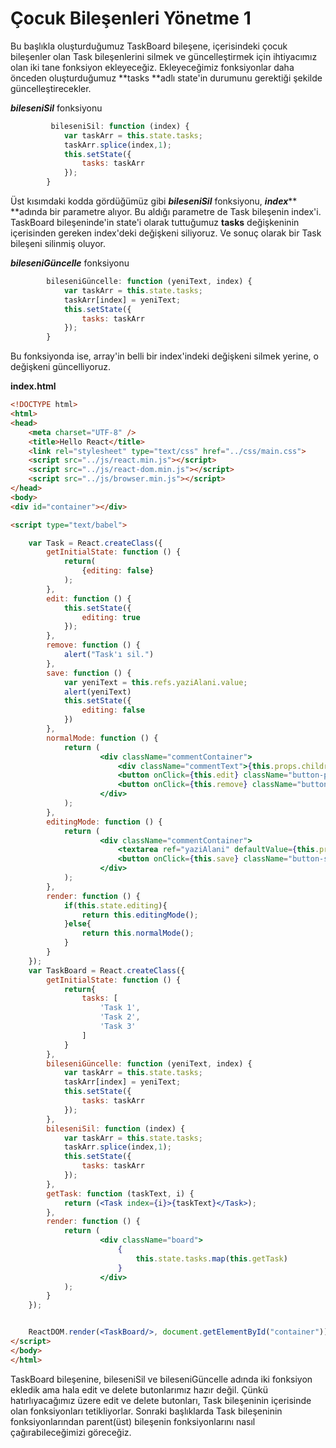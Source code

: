 # Çocuk Bileşenleri Yönetme 1

Bu başlıkla oluşturduğumuz TaskBoard bileşene, içerisindeki çocuk bileşenler olan Task bileşenlerini silmek ve güncelleştirmek için ihtiyacımız olan iki tane fonksiyon ekleyeceğiz. Ekleyeceğimiz fonksiyonlar daha önceden oluşturduğumuz **tasks **adlı state'in durumunu gerektiği şekilde güncelleştirecekler.

_**bileseniSil**_ fonksiyonu

```js
         bileseniSil: function (index) {
            var taskArr = this.state.tasks;
            taskArr.splice(index,1);
            this.setState({
                tasks: taskArr
            });
        }
```

Üst kısımdaki kodda gördüğümüz gibi _**bileseniSil**_ fonksiyonu, _**index**_** **adında bir parametre alıyor. Bu aldığı parametre de Task bileşenin index'i. TaskBoard bileşeninde'in state'i olarak tuttuğumuz **tasks** değişkeninin içerisinden gereken index'deki değişkeni siliyoruz. Ve sonuç olarak bir Task bileşeni silinmiş oluyor.

_**bileseniGüncelle**_ fonksiyonu

```js
        bileseniGüncelle: function (yeniText, index) {
            var taskArr = this.state.tasks;
            taskArr[index] = yeniText;
            this.setState({
                tasks: taskArr
            });
        }
```

Bu fonksiyonda ise, array'in belli bir index'indeki değişkeni silmek yerine, o değişkeni güncelliyoruz.

**index.html**

```html
<!DOCTYPE html>
<html>
<head>
    <meta charset="UTF-8" />
    <title>Hello React</title>
    <link rel="stylesheet" type="text/css" href="../css/main.css">
    <script src="../js/react.min.js"></script>
    <script src="../js/react-dom.min.js"></script>
    <script src="../js/browser.min.js"></script>
</head>
<body>
<div id="container"></div>

<script type="text/babel">

    var Task = React.createClass({
        getInitialState: function () {
            return(
                {editing: false}
            );
        },
        edit: function () {
            this.setState({
                editing: true
            });
        },
        remove: function () {
            alert("Task'ı sil.")
        },
        save: function () {
            var yeniText = this.refs.yaziAlani.value;
            alert(yeniText)
            this.setState({
                editing: false
            })
        },
        normalMode: function () {
            return (
                    <div className="commentContainer">
                        <div className="commentText">{this.props.children}</div>
                        <button onClick={this.edit} className="button-primary">Edit</button>
                        <button onClick={this.remove} className="button-danger">Remove</button>
                    </div>
            );
        },
        editingMode: function () {
            return (
                    <div className="commentContainer">
                        <textarea ref="yaziAlani" defaultValue={this.props.children}></textarea>
                        <button onClick={this.save} className="button-secondary">Save</button>
                    </div>
            );
        },
        render: function () {
            if(this.state.editing){
                return this.editingMode();
            }else{
                return this.normalMode();
            }
        }
    });
    var TaskBoard = React.createClass({
        getInitialState: function () {
            return{
                tasks: [
                    'Task 1',
                    'Task 2',
                    'Task 3'
                ]
            }
        },
        bileseniGüncelle: function (yeniText, index) {
            var taskArr = this.state.tasks;
            taskArr[index] = yeniText;
            this.setState({
                tasks: taskArr
            });
        },
        bileseniSil: function (index) {
            var taskArr = this.state.tasks;
            taskArr.splice(index,1);
            this.setState({
                tasks: taskArr
            });
        },
        getTask: function (taskText, i) {
            return (<Task index={i}>{taskText}</Task>);
        },
        render: function () {
            return (
                    <div className="board">
                        {
                            this.state.tasks.map(this.getTask)
                        }
                    </div>
            );
        }
    });


    ReactDOM.render(<TaskBoard/>, document.getElementById("container"));
</script>
</body>
</html>
```

TaskBoard bileşenine, bileseniSil ve bileseniGüncelle adında iki fonksiyon ekledik ama hala edit ve delete butonlarımız hazır değil. Çünkü hatırlıyacağımız üzere edit ve delete butonları, Task bileşeninin içerisinde olan fonksiyonları tetikliyorlar. Sonraki başlıklarda Task bileşeninin fonksiyonlarından parent\(üst\) bileşenin fonksiyonlarını nasıl çağırabileceğimizi göreceğiz.  



